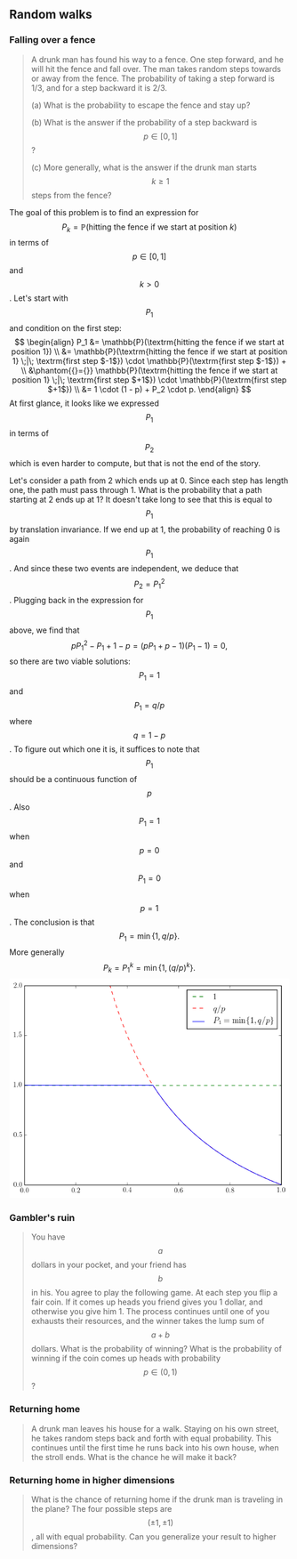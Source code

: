 ## Random walks

### Falling over a fence

> A drunk man has found his way to a fence. One step forward, and he will hit the fence and fall over. The man takes random steps towards or away from the fence. The probability of taking a step forward is 1/3, and for a step backward it is 2/3.
>
> (a) What is the probability to escape the fence and stay up?
>
> (b) What is the answer if the probability of a step backward is $$p \in [0,1]$$?
>
> (c) More generally, what is the answer if the drunk man starts $$k \geq 1$$ steps from the fence?

The goal of this problem is to find an expression for
$$
P_k = \mathbb{P}(\textrm{hitting the fence if we start at position $k$})
$$
in terms of $$p \in [0,1]$$ and $$k > 0$$. Let's start with $$P_1$$ and condition on the first step:
$$
\begin{align}
P_1
&= \mathbb{P}(\textrm{hitting the fence if we start at position 1}) \\
&= \mathbb{P}(\textrm{hitting the fence if we start at position 1} \;|\; \textrm{first step $-1$}) \cdot \mathbb{P}(\textrm{first step $-1$}) + \\
&\phantom{{}={}} \mathbb{P}(\textrm{hitting the fence if we start at position 1} \;|\; \textrm{first step $+1$}) \cdot \mathbb{P}(\textrm{first step $+1$}) \\
&= 1 \cdot (1 - p) + P_2 \cdot p.
\end{align}
$$
At first glance, it looks like we expressed $$P_1$$ in terms of $$P_2$$ which is even harder to compute, but that is not the end of the story.

Let's consider a path from 2 which ends up at 0. Since each step has length one, the path must pass through 1. What is the probability that a path starting at 2 ends up at 1? It doesn't take long to see that this is equal to $$P_1$$ by translation invariance. If we end up at 1, the probability of reaching 0 is again $$P_1$$. And since these two events are independent, we deduce that $$P_2 = P_1^2$$. Plugging back in the expression for $$P_1$$ above, we find that
$$
p P_1^2 - P_1 + 1 - p =
(p P_1 + p - 1) (P_1 - 1) =
0,
$$
so there are two viable solutions: $$P_1 = 1$$ and $$P_1 = q / p$$ where $$q = 1 - p$$. To figure out which one it is, it suffices to note that $$P_1$$ should be a continuous function of $$p$$. Also $$P_1 = 1$$ when $$p = 0$$ and $$P_1 = 0$$ when $$p = 1$$. The conclusion is that
$$
P_1 = \min\{ 1, q/p \}.
$$
More generally
$$
P_k =
P_1^k =
\min\left\{ 1, (q/p)^k \right\}.
$$
![The graph of P_1](Diagrams/P1.png)


### Gambler's ruin

> You have $$a$$ dollars in your pocket, and your friend has $$b$$ in his. You agree to play the following game. At each step you flip a fair coin. If it comes up heads you friend gives you 1 dollar, and otherwise you give him 1. The process continues until one of you exhausts their resources, and the winner takes the lump sum of $$a + b$$ dollars. What is the probability of winning? What is the probability of winning if the coin comes up heads with probability $$p \in (0,1)$$?


### Returning home

> A drunk man leaves his house for a walk. Staying on his own street, he takes random steps back and forth with equal probability. This continues until the first time he runs back into his own house, when the stroll ends. What is the chance he will make it back?


### Returning home in higher dimensions

> What is the chance of returning home if the drunk man is traveling in the plane? The four possible steps are $$(\pm 1, \pm 1)$$, all with equal probability. Can you generalize your result to higher dimensions?
